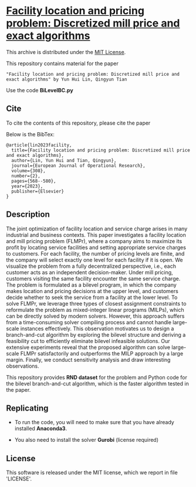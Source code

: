 # [Facility location and pricing problem: Discretized mill price and exact algorithms](https://doi.org/10.1016/j.ejor.2022.11.052)


This archive is distributed under the [MIT License](LICENSE).

This repository contains material for the paper 
 
    "Facility location and pricing problem: Discretized mill price and exact algorithms" by Yun Hui Lin, Qingyun Tian

Use the code **BiLevelBC.py**


## Cite

To cite the contents of this repository, please cite the paper

Below is the BibTex:

```
@article{lin2023facility,
  title={Facility location and pricing problem: Discretized mill price and exact algorithms},
  author={Lin, Yun Hui and Tian, Qingyun},
  journal={European Journal of Operational Research},
  volume={308},
  number={2},
  pages={568--580},
  year={2023},
  publisher={Elsevier}
}
```


## Description
The joint optimization of facility location and service charge arises in many industrial and business contexts. This paper investigates a facility location and mill pricing problem (FLMPr), where a company aims to maximize its profit by locating service facilities and setting appropriate service charges to customers. For each facility, the number of pricing levels are finite, and the company will select exactly one level for each facility if it is open. We visualize the problem from a fully decentralized perspective, i.e., each customer acts as an independent decision-maker. Under mill pricing, customers visiting the same facility encounter the same service charge. The problem is formulated as a bilevel program, in which the company makes location and pricing decisions at the upper level, and customers decide whether to seek the service from a facility at the lower level. To solve FLMPr, we leverage three types of closest assignment constraints to reformulate the problem as mixed-integer linear programs (MILPs), which can be directly solved by modern solvers. However, this approach suffers from a time-consuming solver compiling process and cannot handle large-scale instances effectively. This observation motivates us to design a branch-and-cut algorithm by exploring the bilevel structure and deriving a feasibility cut to efficiently eliminate bilevel infeasible solutions. Our extensive experiments reveal that the proposed algorithm can solve large-scale FLMPr satisfactorily and outperforms the MILP approach by a large margin. Finally, we conduct sensitivity analysis and draw interesting observations.

This repository provides **RND dataset** for the problem and Python code for the bilevel branch-and-cut algorithm, which is the faster algorithm tested in the paper.

## Replicating

- To run the code, you will need to make sure that you have already installed **Anaconda3**.

- You also need to install the solver **Gurobi** (license required)

## License

This software is released under the MIT license, which we report in file 'LICENSE'.
